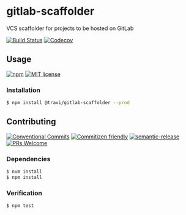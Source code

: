 # gitlab-scaffolder

VCS scaffolder for projects to be hosted on GitLab

<!-- status badges -->
[![Build Status][ci-badge]][ci-link]
[![Codecov][coverage-badge]][coverage-link]

## Usage

<!-- consumer badges -->
[![npm][npm-badge]][npm-link]
[![MIT license][license-badge]][license-link]

### Installation

```sh
$ npm install @travi/gitlab-scaffolder --prod
```

## Contributing

<!-- contribution badges -->
[![Conventional Commits][commit-convention-badge]][commit-convention-link]
[![Commitizen friendly][commitizen-badge]][commitizen-link]
[![semantic-release][semantic-release-badge]][semantic-release-link]
[![PRs Welcome][PRs-badge]][PRs-link]

### Dependencies

```sh
$ nvm install
$ npm install
```

### Verification

```sh
$ npm test
```

[npm-link]: https://www.npmjs.com/package/@travi/gitlab-scaffolder
[npm-badge]: https://img.shields.io/npm/v/@travi/gitlab-scaffolder.svg
[license-link]: LICENSE
[license-badge]: https://img.shields.io/github/license/travi/gitlab-scaffolder.svg
[ci-link]: https://travis-ci.com/travi/gitlab-scaffolder
[ci-badge]: https://img.shields.io/travis/travi/gitlab-scaffolder.svg?branch=master
[coverage-link]: https://codecov.io/github/travi/gitlab-scaffolder
[coverage-badge]: https://img.shields.io/codecov/c/github/travi/gitlab-scaffolder.svg
[commit-convention-link]: https://conventionalcommits.org
[commit-convention-badge]: https://img.shields.io/badge/Conventional%20Commits-1.0.0-yellow.svg
[commitizen-link]: http://commitizen.github.io/cz-cli/
[commitizen-badge]: https://img.shields.io/badge/commitizen-friendly-brightgreen.svg
[semantic-release-link]: https://github.com/semantic-release/semantic-release
[semantic-release-badge]: https://img.shields.io/badge/%20%20%F0%9F%93%A6%F0%9F%9A%80-semantic--release-e10079.svg
[PRs-link]: http://makeapullrequest.com
[PRs-badge]: https://img.shields.io/badge/PRs-welcome-brightgreen.svg
